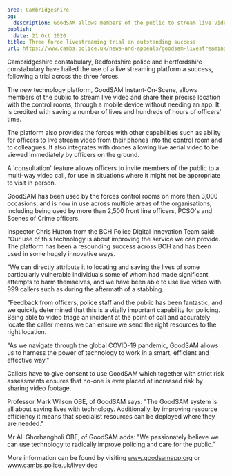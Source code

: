 ```yaml
area: Cambridgeshire
og:
  description: GoodSAM allows members of the public to stream live video and share their precise location
publish:
  date: 21 Oct 2020
title: Three force livestreaming trial an outstanding success
url: https://www.cambs.police.uk/news-and-appeals/goodsam-livestreaming-trial-success
```

Cambridgeshire constabulary, Bedfordshire police and Hertfordshire constabulary have hailed the use of a live streaming platform a success, following a trial across the three forces.

The new technology platform, GoodSAM Instant-On-Scene, allows members of the public to stream live video and share their precise location with the control rooms, through a mobile device without needing an app. It is credited with saving a number of lives and hundreds of hours of officers' time.

The platform also provides the forces with other capabilities such as ability for officers to live stream video from their phones into the control room and to colleagues. It also integrates with drones allowing live aerial video to be viewed immediately by officers on the ground.

A 'consultation' feature allows officers to invite members of the public to a multi-way video call, for use in situations where it might not be appropriate to visit in person.

GoodSAM has been used by the forces control rooms on more than 3,000 occasions, and is now in use across multiple areas of the organisations, including being used by more than 2,500 front line officers, PCSO's and Scenes of Crime officers.

Inspector Chris Hutton from the BCH Police Digital Innovation Team said: "Our use of this technology is about improving the service we can provide. The platform has been a resounding success across BCH and has been used in some hugely innovative ways.

"We can directly attribute it to locating and saving the lives of some particularly vulnerable individuals some of whom had made significant attempts to harm themselves, and we have been able to use live video with 999 callers such as during the aftermath of a stabbing.

"Feedback from officers, police staff and the public has been fantastic, and we quickly determined that this is a vitally important capability for policing. Being able to video triage an incident at the point of call and accurately locate the caller means we can ensure we send the right resources to the right location.

"As we navigate through the global COVID-19 pandemic, GoodSAM allows us to harness the power of technology to work in a smart, efficient and effective way."

Callers have to give consent to use GoodSAM which together with strict risk assessments ensures that no-one is ever placed at increased risk by sharing video footage.

Professor Mark Wilson OBE, of GoodSAM says: "The GoodSAM system is all about saving lives with technology. Additionally, by improving resource efficiency it means that specialist resources can be deployed where they are needed."

Mr Ali Ghorbangholi OBE, of GoodSAM adds: "We passionately believe we can use technology to radically improve policing and care for the public."

More information can be found by visiting www.goodsamapp.org or www.cambs.police.uk/livevideo
